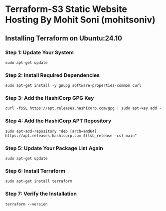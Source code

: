 # Terraform-S3 Static Website Hosting By Mohit Soni (mohitsoniv)
## Installing Terraform on Ubuntu:24.10
### Step 1: Update Your System
```
sudo apt-get update
```
### Step 2: Install Required Dependencies
```
sudo apt-get install -y gnupg software-properties-common curl
```
### Step 3: Add the HashiCorp GPG Key
```
curl -fsSL https://apt.releases.hashicorp.com/gpg | sudo apt-key add -
```
### Step 4: Add the HashiCorp APT Repository
```
sudo apt-add-repository "deb [arch=amd64] https://apt.releases.hashicorp.com $(lsb_release -cs) main"
```
### Step 5: Update Your Package List Again
```
sudo apt-get update
```
### Step 6: Install Terraform
```
sudo apt-get install terraform
```
### Step 7: Verify the Installation
```
terraform --version
```
